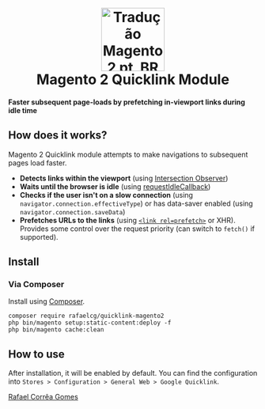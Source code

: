 <h1 align="center">
  <br>
    <img src="https://i.imgur.com/d8QEHRb.png" alt="Tradução Magento 2 pt_BR" width="128" height="128" title="Magento2 quicklink"/> 
  <br>
  Magento 2 Quicklink Module
  <br>
</h1>

#### Faster subsequent page-loads by prefetching in-viewport links during idle time

## How does it works?

Magento 2 Quicklink module attempts to make navigations to subsequent pages load faster.

* **Detects links within the viewport** (using [Intersection Observer](https://developer.mozilla.org/en-US/docs/Web/API/Intersection_Observer_API))
* **Waits until the browser is idle** (using [requestIdleCallback](https://developer.mozilla.org/en-US/docs/Web/API/Window/requestIdleCallback))
* **Checks if the user isn't on a slow connection** (using `navigator.connection.effectiveType`) or has data-saver enabled (using `navigator.connection.saveData`)
* **Prefetches URLs to the links** (using [`<link rel=prefetch>`](https://www.w3.org/TR/resource-hints/#prefetch) or XHR). Provides some control over the request priority (can switch to `fetch()` if supported).

## Install

### Via Composer 

Install using [Composer](https://getcomposer.org).

```
composer require rafaelcg/quicklink-magento2
php bin/magento setup:static-content:deploy -f
php bin/magento cache:clean
```

## How to use

After installation, it will be enabled by default. You can find the configuration into `Stores > Configuration > General Web > Google Quicklink`.

[Rafael Corrêa Gomes](https://github.com/rafaelstz)

